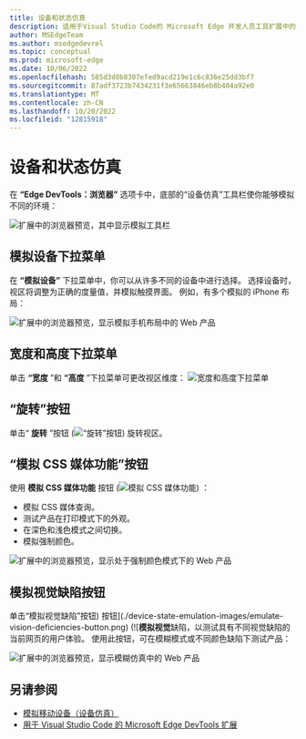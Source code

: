 ```yaml
---
title: 设备和状态仿真
description: 适用于Visual Studio Code的 Microsoft Edge 开发人员工具扩展中的设备和状态仿真。
author: MSEdgeTeam
ms.author: msedgedevrel
ms.topic: conceptual
ms.prod: microsoft-edge
ms.date: 10/06/2022
ms.openlocfilehash: 585d3d8b8307efed9acd219e1c6c836e25dd3bf7
ms.sourcegitcommit: 87adf3723b7434231f3e65663846eb8b404a92e0
ms.translationtype: MT
ms.contentlocale: zh-CN
ms.lasthandoff: 10/20/2022
ms.locfileid: "12815918"
---
```

# <a name="device-and-state-emulation"></a>设备和状态仿真

在 **“Edge DevTools：浏览器”** 选项卡中，底部的“设备仿真”工具栏使你能够模拟不同的环境：

![扩展中的浏览器预览，其中显示模拟工具栏](./device-state-emulation-images/edge-for-code-screencast-v2.png)


<!-- ====================================================================== -->
## <a name="emulate-devices-dropdown-menu"></a>模拟设备下拉菜单
<!-- toolbar item 1. Emulate devices -->

在 **“模拟设备”** 下拉菜单中，你可以从许多不同的设备中进行选择。  选择设备时，视区将调整为正确的度量值，并模拟触摸界面。  例如，有多个模拟的 iPhone 布局：

![扩展中的浏览器预览，显示模拟手机布局中的 Web 产品](./device-state-emulation-images/edge-for-code-screencast-v2-emulating.png)


<!-- ====================================================================== -->
## <a name="width-and-height-dropdown-menus"></a>宽度和高度下拉菜单
<!-- toolbar item 2. Width -->
<!-- toolbar item 3. Height -->

单击 **“宽度** ”和 **“高度** ”下拉菜单可更改视区维度： ![宽度和高度下拉菜单](./device-state-emulation-images/width-height.png)


<!-- ====================================================================== -->
## <a name="rotate-button"></a>“旋转”按钮
<!-- toolbar item 4. Rotate -->

单击“ **旋转** ”按钮 (![“旋转”按钮](./device-state-emulation-images/rotate-button.png)) 旋转视区。


<!-- ====================================================================== -->
## <a name="emulate-css-media-features-button"></a>“模拟 CSS 媒体功能”按钮
<!-- toolbar item 5. Emulate CSS media features -->

使用 **模拟 CSS 媒体功能** 按钮 (![模拟 CSS 媒体功能](./device-state-emulation-images/emulate-css-media-features-button.png)) ： 
*  模拟 CSS 媒体查询。
*  测试产品在打印模式下的外观。
*  在深色和浅色模式之间切换。
*  模拟强制颜色。

![扩展中的浏览器预览，显示处于强制颜色模式下的 Web 产品](./device-state-emulation-images/edge-for-code-forced-colours.png)


<!-- ====================================================================== -->
## <a name="emulate-vision-deficiencies-button"></a>模拟视觉缺陷按钮
<!-- toolbar item 6. Emulate vision deficiencies -->

单击“模拟视觉缺陷”按钮) 按钮](./device-state-emulation-images/emulate-vision-deficiencies-button.png) (![**模拟视觉**缺陷，以测试具有不同视觉缺陷的当前网页的用户体验。  使用此按钮，可在模糊模式或不同颜色缺陷下测试产品：

![扩展中的浏览器预览，显示模糊仿真中的 Web 产品](./device-state-emulation-images/edge-for-code-blurred.png)


<!-- ====================================================================== -->
## <a name="see-also"></a>另请参阅

* [模拟移动设备（设备仿真）](../../devtools-guide-chromium/device-mode/index.md)
* [用于 Visual Studio Code 的 Microsoft Edge DevTools 扩展](../microsoft-edge-devtools-extension.md)
